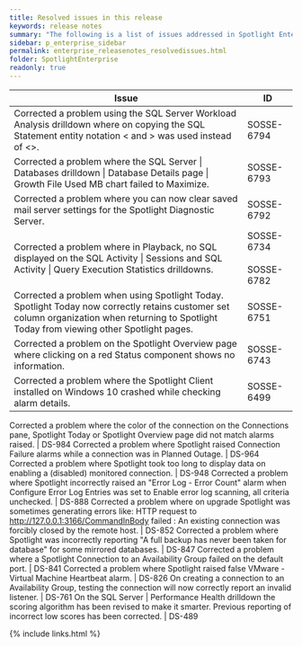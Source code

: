 ```yaml
---
title: Resolved issues in this release
keywords: release notes
summary: "The following is a list of issues addressed in Spotlight Enterprise 12.1"
sidebar: p_enterprise_sidebar
permalink: enterprise_releasenotes_resolvedissues.html
folder: SpotlightEnterprise
readonly: true
---
```



Issue | ID
------|---
Corrected a problem using the SQL Server Workload Analysis drilldown where on copying the SQL Statement entity notation &lt; and &gt; was used instead of <>. | SOSSE-6794
Corrected a problem where the SQL Server \| Databases drilldown \| Database Details page \| Growth File Used MB chart failed to Maximize. | SOSSE-6793
Corrected a problem where you can now clear saved mail server settings for the Spotlight Diagnostic Server. | SOSSE-6792
Corrected a problem where in Playback, no SQL displayed on the SQL Activity \| Sessions and SQL Activity \| Query Execution Statistics drilldowns. | SOSSE-6734<br><br>SOSSE-6782
Corrected a problem when using Spotlight Today. Spotlight Today now correctly retains customer set column organization when returning to Spotlight Today from viewing other Spotlight pages. | SOSSE-6751
Corrected a problem on the Spotlight Overview page where clicking on a red Status component shows no information. | SOSSE-6743
Corrected a problem where the Spotlight Client installed on Windows 10 crashed while checking alarm details. | SOSSE-6499
Corrected a problem where the color of the connection on the Connections pane, Spotlight Today or Spotlight Overview page did not match alarms raised. \| DS-984
Corrected a problem where Spotlight raised Connection Failure alarms while a connection was in Planned Outage. | DS-964
Corrected a problem where Spotlight took too long to display data on enabling a (disabled) monitored connection. | DS-948
Corrected a problem where Spotlight incorrectly raised an  "Error Log - Error Count" alarm when Configure Error Log Entries was set to Enable error log scanning, all criteria unchecked. | DS-888
Corrected a problem where on upgrade Spotlight was sometimes generating errors like: HTTP request to http://127.0.0.1:3166/CommandInBody failed : An existing connection was forcibly closed by the remote host. | DS-852
Corrected a problem where Spotlight was incorrectly reporting "A full backup has never been taken for database" for some mirrored databases. | DS-847
Corrected a problem where a Spotlight Connection to an Availability Group failed on the default port. | DS-841
Corrected a problem where Spotlight raised false VMware - Virtual Machine Heartbeat alarm. | DS-826
On creating a connection to an Availability Group, testing the connection will now correctly report an invalid listener. | DS-761
On the SQL Server \| Performance Health drilldown the scoring algorithm has been revised to make it smarter. Previous reporting of incorrect low scores has been corrected. | DS-489


{% include links.html %}

